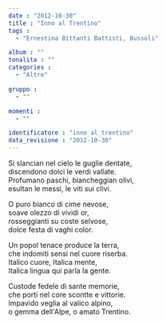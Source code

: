 ```yaml
---
date : "2012-10-30"
title : "Inno al Trentino"
tags : 
  - "Ernestina Bittanti Battisti, Bussoli"

album : ""
tonalita : ""
categories : 
  - "Altre"

gruppo : 
  - ""

momenti : 
  - ""

identificatore : "inno_al_trentino"
data_revisione : "2012-10-30"
---
```

  
  
  
Si slancian nel cielo le guglie dentate,  
discendono dolci le verdi vallate.  
Profumano paschi, biancheggian olivi,  
esultan le messi, le viti sui clivi.  
  
  
O puro bianco di cime nevose,  
soave olezzo di vividi or,  
rosseggianti su coste selvose,  
dolce festa di vaghi color.  
  
  
Un popol tenace produce la terra,  
che indomiti sensi nel cuore riserba.  
Italico cuore, Italica mente,  
Italica lingua qui parla la gente.  
  
  
Custode fedele di sante memorie,  
che porti nel core scontte e vittorie.  
Impavido veglia al valico alpino,  
o gemma dell'Alpe, o amato Trentino.  
  
  
  
